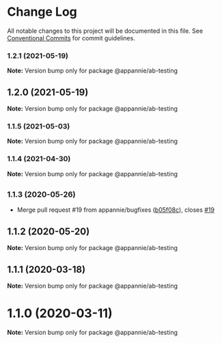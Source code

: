 # Change Log

All notable changes to this project will be documented in this file.
See [Conventional Commits](https://conventionalcommits.org) for commit guidelines.

### 1.2.1 (2021-05-19)

**Note:** Version bump only for package @appannie/ab-testing





## 1.2.0 (2021-05-19)

**Note:** Version bump only for package @appannie/ab-testing





### 1.1.5 (2021-05-03)

**Note:** Version bump only for package @appannie/ab-testing





### 1.1.4 (2021-04-30)

**Note:** Version bump only for package @appannie/ab-testing





## <small>1.1.3 (2020-05-26)</small>

* Merge pull request #19 from appannie/bugfixes ([b05f08c](https://github.com/appannie/ab-testing/commit/b05f08c)), closes [#19](https://github.com/appannie/ab-testing/issues/19)





## 1.1.2 (2020-05-20)

**Note:** Version bump only for package @appannie/ab-testing





## 1.1.1 (2020-03-18)

**Note:** Version bump only for package @appannie/ab-testing





# 1.1.0 (2020-03-11)

**Note:** Version bump only for package @appannie/ab-testing
